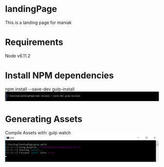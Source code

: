 # landingPage
This is a landing page for maniak 
# Requirements
Node v6.11.2 
# Install NPM dependencies
npm install --save-dev gulp-install
![npm install](/images/npmInstall.jpg?raw=true "Npm Install")
# Generating Assets
Compile Assets with: gulp watch
![npm install](/images/watchImg.jpg?raw=true "Npm Install")